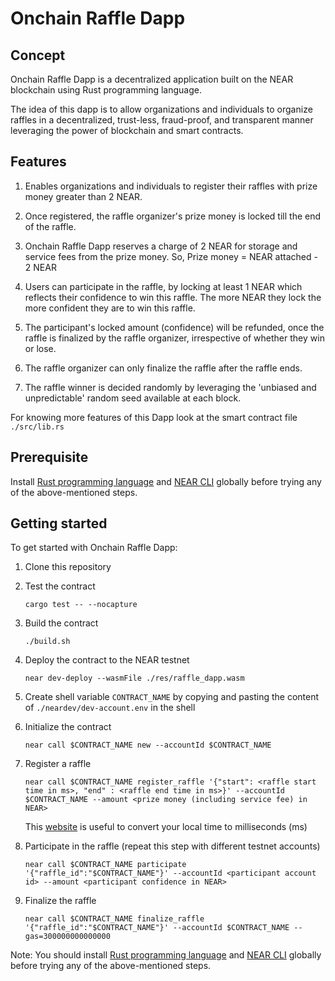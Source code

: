 # Onchain Raffle Dapp

## Concept

Onchain Raffle Dapp is a decentralized application built on the NEAR blockchain using Rust programming language.

The idea of this dapp is to allow organizations and individuals to organize raffles in a decentralized, trust-less, fraud-proof, and transparent manner leveraging the power of blockchain and smart contracts.


## Features

1. Enables organizations and individuals to register their raffles with prize money greater than 2 NEAR.

2. Once registered, the raffle organizer's prize money is locked till the end of the raffle.

3. Onchain Raffle Dapp reserves a charge of 2 NEAR for storage and service fees from the prize money.
   So, Prize money = NEAR attached - 2 NEAR

4. Users can participate in the raffle, by locking at least 1 NEAR which reflects their confidence to win this raffle. The more NEAR they lock the more confident they are to win this raffle.

5. The participant's locked amount (confidence) will be refunded, once the raffle is finalized by the raffle organizer, irrespective of whether they win or lose.

6. The raffle organizer can only finalize the raffle after the raffle ends.

7. The raffle winner is decided randomly by leveraging the 'unbiased and unpredictable' random seed available at each block.

For knowing more features of this Dapp look at the smart contract file `./src/lib.rs`


## Prerequisite

Install [Rust programming language](https://rustup.rs/) and [NEAR CLI](https://docs.near.org/docs/tools/near-cli#setup) globally before trying any of the above-mentioned steps.


## Getting started

To get started with Onchain Raffle Dapp:

1. Clone this repository
2. Test the contract 

    `cargo test -- --nocapture`

3. Build the contract
        
    `./build.sh`

4. Deploy the contract to the NEAR testnet

    `near dev-deploy --wasmFile ./res/raffle_dapp.wasm`

5. Create shell variable `CONTRACT_NAME` by copying and pasting the content of `./neardev/dev-account.env` in the shell

7. Initialize the contract

    `near call $CONTRACT_NAME new --accountId $CONTRACT_NAME`

8. Register a raffle

    `near call $CONTRACT_NAME register_raffle '{"start": <raffle start time in ms>, "end" : <raffle end time in ms>}' --accountId $CONTRACT_NAME --amount <prize money (including service fee) in NEAR>`

    This [website](https://currentmillis.com/) is useful to convert your local time to milliseconds (ms)

9. Participate in the raffle (repeat this step with different testnet accounts)

    `near call $CONTRACT_NAME participate '{"raffle_id":"$CONTRACT_NAME"}' --accountId <participant account id> --amount <participant confidence in NEAR>`

10. Finalize the raffle

    `near call $CONTRACT_NAME finalize_raffle '{"raffle_id":"$CONTRACT_NAME"}' --accountId $CONTRACT_NAME --gas=300000000000000`

Note: You should install [Rust programming language](https://rustup.rs/) and [NEAR CLI](https://docs.near.org/docs/tools/near-cli#setup) globally before trying any of the above-mentioned steps.